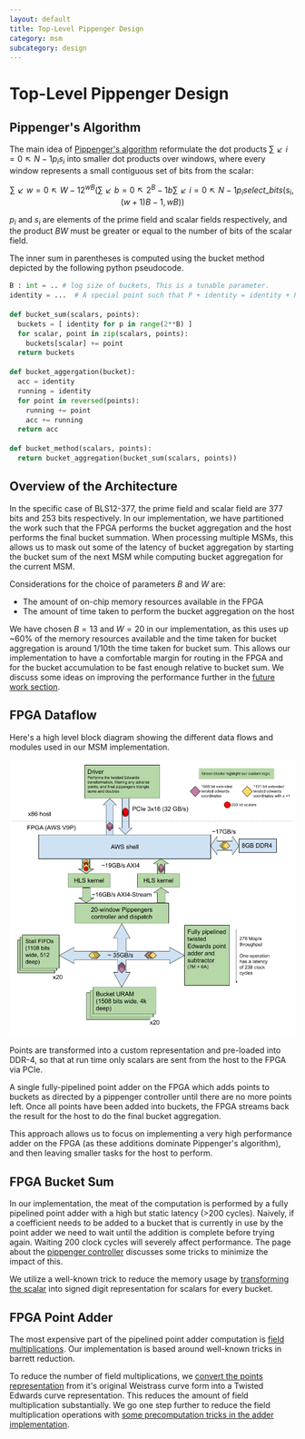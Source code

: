 ```yaml
---
layout: default
title: Top-Level Pippenger Design
category: msm
subcategory: design
---
```


# Top-Level Pippenger Design

## Pippenger's Algorithm

The main idea of [Pippenger's algorithm](https://dl.acm.org/doi/abs/10.1137/0209022)
reformulate the dot products $∑↙{i=0}↖{N-1} p_{i} s_{i}$ into smaller dot
products over windows, where every window represents a small contiguous set of bits
from the scalar:

$$∑↙{w=0}↖{W-1} 2^{wB} (∑↙{b=0}↖{2^{B}-1} b ∑↙{i=0}↖{N-1} p_{i} select\_bits(s_{i}, (w + 1)B - 1, wB)) $$

$p_{i}$ and $s_{i}$ are elements of the prime field and scalar fields
respectively, and the product $BW$ must be greater or equal to the number of bits of the
scalar field.

The inner sum in parentheses is computed using the bucket method depicted by
the following python pseudocode.

```python
B : int = .. # log size of buckets, This is a tunable parameter.
identity = ...  # A special point such that P + identity = identity + P = P

def bucket_sum(scalars, points):
  buckets = [ identity for p in range(2**B) ]
  for scalar, point in zip(scalars, points):
    buckets[scalar] += point
  return buckets

def bucket_aggergation(bucket):
  acc = identity
  running = identity
  for point in reversed(points):
    running += point
    acc += running
  return acc

def bucket_method(scalars, points):
  return bucket_aggregation(bucket_sum(scalars, points))
```

## Overview of the Architecture

In the specific case of BLS12-377, the prime field and scalar field are 377
bits and 253 bits respectively. In our implementation, we have partitioned the
work such that the FPGA performs the bucket aggregation and the host performs
the final bucket summation. When processing multiple MSMs, this allows us to mask out
some of the latency of bucket aggregation by starting the bucket sum of the next
MSM while computing bucket aggregation for the current MSM.

Considerations for the choice of parameters $B$ and $W$ are:

- The amount of on-chip memory resources available in the FPGA
- The amount of time taken to perform the bucket aggregation on the host

We have chosen $B=13$ and $W=20$ in our implementation, as this uses up ~60% of
the memory resources available and the time taken for bucket aggregation is
around 1/10th the time taken for bucket sum. This allows our implementation to
have a comfortable margin for routing in the FPGA and for the bucket
accumulation to be fast enough relative to bucket sum. We discuss some ideas on
improving the performance further in the [future work
section](msm-future-work).

## FPGA Dataflow

Here's a high level block diagram showing the different data flows and modules
used in our MSM implementation.

![Block diagram](images/msm-block-diagram.png)

Points are transformed into a custom representation and pre-loaded into DDR-4,
so that at run time only scalars are sent from the host to the FPGA via PCIe.

A single fully-pipelined point adder on the FPGA which adds points to buckets
as directed by a pippenger controller until there are no more points left. Once
all points have been added into buckets, the FPGA streams back the result for
the host to do the final bucket aggregation.

This approach allows us to focus on implementing a very high performance adder
on the FPGA (as these additions dominate Pippenger's algorithm), and then
leaving smaller tasks for the host to perform.

## FPGA Bucket Sum

In our implementation, the meat of the computation is performed by a fully
pipelined point adder with a high but static latency (>200 cycles). Naively, if
a coefficient needs to be added to a bucket that is currently in use by the
point adder we need to wait until the addition is complete before trying again.
Waiting 200 clock cycles will severely affect performance. The page about the
[pippenger controller](msm-pippenger-controller) discusses some tricks to
minimize the impact of this.

We utilize a well-known trick to reduce the memory usage by [transforming the
scalar](msm-scalar-transformation) into signed digit representation for scalars
for every bucket.

## FPGA Point Adder

The most expensive part of the pipelined point adder computation is
[field multiplications](msm-field-multiplication). Our implementation is
based around well-known tricks in barrett reduction.

To reduce the number of field multiplications, we [convert the points
representation](msm-point-representation) from it's original Weistrass curve
form into a Twisted Edwards curve representation. This reduces the amount of
field multiplication substantially. We go one step further to reduce the field
multiplication operations with [some precomputation tricks in the adder
implementation](msm-mixed-point-addition-with-precomputation).
